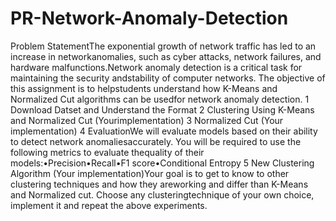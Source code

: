 # PR-Network-Anomaly-Detection
Problem StatementThe exponential growth of network traffic has led to an increase in networkanomalies, such as cyber attacks, network failures, and hardware malfunctions.Network anomaly detection is a critical task for maintaining the security andstability  of  computer  networks.   The  objective  of  this  assignment  is  to  helpstudents understand how K-Means and Normalized Cut algorithms can be usedfor network anomaly detection.
1  Download Datset and Understand the Format
2  Clustering Using K-Means and Normalized Cut (Yourimplementation)
3  Normalized Cut (Your implementation)
4  EvaluationWe  will  evaluate  models  based  on  their  ability  to  detect  network  anomaliesaccurately.  You will be required to use the following metrics to evaluate thequality of their models:•Precision•Recall•F1 score•Conditional Entropy
5  New Clustering Algorithm (Your implementation)Your goal is to get to know to other clustering techniques and how they areworking and differ than K-Means and Normalized cut.  Choose any clusteringtechnique of your own choice, implement it and repeat the above experiments.
